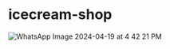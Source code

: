 # icecream-shop
![WhatsApp Image 2024-04-19 at 4 42 21 PM](https://github.com/atika27/icecream-shop/assets/124301699/e6a18a75-043d-45d4-945b-abc554d59346)
